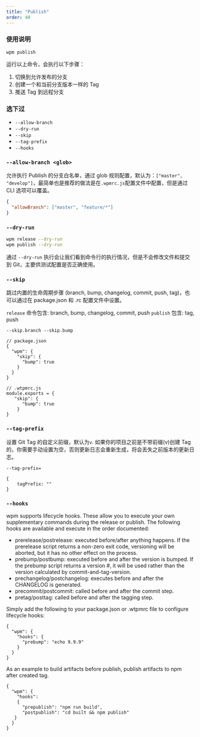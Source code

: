 ```yaml
---
title: "Publish"
order: 40
---
```



### 使用说明

<pre><code>wpm publish</code></pre>

运行以上命令，会执行以下步骤：

1. 切换到允许发布的分支
1. 创建一个和当前分支版本一样的 Tag 
1. 推送 Tag 到远程分支

### 选下过

-   `--allow-branch`
-   `--dry-run`
-   `--skip`
-   `--tag-prefix`
-   `--hooks`


### `--allow-branch <glob>`
允许执行 Publish 的分支白名单，通过 glob 规则配置，默认为：`["master", "develop"]`，最简单也是推荐的做法是在`.wpmrc.js`配置文件中配置，但是通过 CLI 选项可以覆盖。

```json
{
  "allowBranch": ["master", "feature/*"]
}
```

### `--dry-run`

```sh
wpm release --dry-run
wpm publish --dry-run
```
通过 `--dry-run` 执行会让我们看到命令行的执行情况，但是不会修改文件和提交到 Git，主要供测试配置是否正确使用。 

### `--skip`
跳过内置的生命周期步骤 (branch, bump, changelog, commit, push, tag)，也可以通过在 package.json 和 .rc 配置文件中设置。

`release` 命令包含: branch, bump, changelog, commit, push
`publish` 包含: tag, push

`--skip.branch --skip.bump`

```
// package.json
{
  "wpm": {
    "skip": {
      "bump": true
    }
  }
}
```

```
// .wtpmrc.js
module.exports = {
   "skip": {
      "bump": true
    }
}
```


### `--tag-prefix`
设置 Git Tag 的自定义前缀，默认为`v`.
如果你的项目之前是不带前缀(v)创建 Tag 的，你需要手动设置为空，否则更新日志会重新生成，将会丢失之前版本的更新日志。

`--tag-prefix=`

```
{
    tagPrefix: ""
}
```


### `--hooks`

wpm supports lifecycle hooks. These allow you to execute your own supplementary commands during the release or publish. The following hooks are available and execute in the order documented:

-   prerelease/postrelease: executed before/after anything happens. If the prerelease script returns a non-zero exit code, versioning will be aborted, but it has no other effect on the process.
-   prebump/postbump: executed before and after the version is bumped. If the prebump script returns a version #, it will be used rather than the version calculated by commit-and-tag-version.
-   prechangelog/postchangelog: executes before and after the CHANGELOG is generated.
-   precommit/postcommit: called before and after the commit step.
-   pretag/posttag: called before and after the tagging step.

Simply add the following to your package.json or .wtpmrc file to configure lifecycle hooks:

```
{
  "wpm": {
    "hooks": {
      "prebump": "echo 9.9.9"
    }
  }
}
```

As an example to build artifacts before publish, publish artifacts to npm after created tag.

```
{
  "wpm": {
    "hooks":
    {
      "prepublish": "npm run build",
      "postpublish": "cd built && npm publish"
   }
  }
}
```